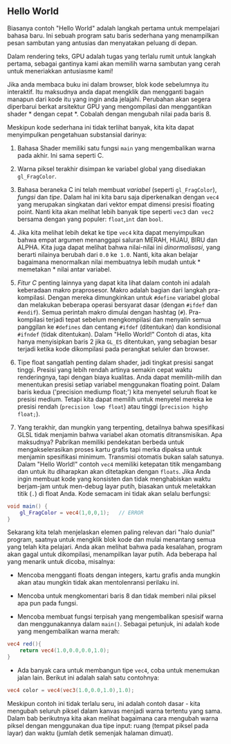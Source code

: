 ## Hello World

Biasanya contoh "Hello World" adalah langkah pertama untuk mempelajari bahasa baru. Ini sebuah program satu baris sederhana yang menampilkan pesan sambutan yang antusias dan menyatakan peluang di depan.

Dalam rendering teks, GPU adalah tugas yang terlalu rumit untuk langkah pertama, sebagai gantinya kami akan memilih warna sambutan yang cerah untuk meneriakkan antusiasme kami!

<div class="codeAndCanvas" data="hello_world.frag"></div>

Jika anda membaca buku ini dalam browser, blok kode sebelumnya itu interaktif. Itu maksudnya anda dapat mengklik dan mengganti bagain manapun dari kode itu yang ingin anda jelajahi. Perubahan akan segera diperbarui berkat arsitektur GPU yang mengompilasi dan menggantikan shader * dengan cepat *. Cobalah dengan mengubah nilai pada baris 8.

Meskipun kode sederhana ini tidak terlihat banyak, kita kita dapat menyimpulkan pengetahuan substansial darinya:

1. Bahasa Shader memiliki satu fungsi `main` yang mengembalikan warna pada akhir. Ini sama seperti C. 

2. Warna piksel terakhir disimpan ke variabel global yang disediakan `gl_FragColor`.

3. Bahasa beraneka C ini telah membuat *variabel* (seperti `gl_FragColor`), *fungsi* dan *tipe*. Dalam hal ini kita baru saja diperkenalkan dengan `vec4` yang merupakan singkatan dari vektor empat dimensi presisi floating point. Nanti kita akan melihat lebih banyak tipe seperti `vec3` dan` vec2` bersama dengan yang populer: `float`,`int` dan `bool`.

4. Jika kita melihat lebih dekat ke tipe `vec4` kita dapat menyimpulkan bahwa empat argumen menanggapi saluran MERAH, HIJAU, BIRU dan ALPHA. Kita juga dapat melihat bahwa nilai-nilai ini *dinormalisasi*, yang berarti nilainya berubah dari `0.0` ke` 1.0`. Nanti, kita akan belajar bagaimana menormalkan nilai membuatnya lebih mudah untuk * memetakan * nilai antar variabel.

5. *Fitur C* penting lainnya yang dapat kita lihat dalam contoh ini adalah keberadaan makro praprosesor. Makro adalah bagian dari langkah pra-kompilasi. Dengan mereka dimungkinkan untuk `#define` variabel global dan melakukan beberapa operasi bersyarat dasar (dengan `#ifdef` dan `#endif`). Semua perintah makro dimulai dengan hashtag (`#`). Pra-kompilasi terjadi tepat sebelum mengkompilasi dan menyalin semua panggilan ke `#defines` dan centang `#ifdef` (ditentukan) dan kondisional `#ifndef` (tidak ditentukan). Dalam "Hello World!" Contoh di atas, kita hanya menyisipkan baris 2 jika `GL_ES` ditentukan, yang sebagian besar terjadi ketika kode dikompilasi pada perangkat seluler dan browser.

6. Tipe float sangatlah penting dalam shader, jadi tingkat presisi sangat tinggi. Presisi yang lebih rendah artinya semakin cepat waktu renderingnya, tapi dengan biaya kualitas. Anda dapat memilih-milih dan menentukan presisi setiap variabel menggunakan floating point. Dalam baris kedua ('precision mediump float;') kita menyetel seluruh float ke presisi medium. Tetapi kita dapat memilih untuk menyetel mereka ke presisi rendah (`precision lowp float`) atau tinggi (`precision highp float;`).

7. Yang terakhir, dan mungkin yang terpenting, detailnya bahwa spesifikasi GLSL tidak menjamin bahwa variabel akan otomatis ditransmisikan. Apa maksudnya? Pabrikan memiliki pendekatan berbeda untuk mengakselerasikan proses kartu grafis tapi merka dipaksa untuk menjamin spesifikasi minimum. Transmisi otomatis bukan salah satunya. Dalam "Hello World!" contoh `vec4` memiliki ketepatan titik mengambang dan untuk itu diharapkan akan ditetapkan dengan `floats`. Jika Anda ingin membuat kode yang konsisten dan tidak menghabiskan waktu berjam-jam untuk men-debug layar putih, biasakan untuk meletakkan titik (`.`) di float Anda. Kode semacam ini tidak akan selalu berfungsi: 

```glsl
void main() {
    gl_FragColor = vec4(1,0,0,1);	// ERROR
}
```

Sekarang kita telah menjelaskan elemen paling relevan dari "halo dunia!" program, saatnya untuk mengklik blok kode dan mulai menantang semua yang telah kita pelajari. Anda akan melihat bahwa pada kesalahan, program akan gagal untuk dikompilasi, menampilkan layar putih. Ada beberapa hal yang menarik untuk dicoba, misalnya:

* Mencoba mengganti floats dengan integers, kartu grafis anda mungkin akan atau mungkin tidak akan mentolenransi perilaku ini.

* Mencoba untuk mengkomentari baris 8 dan tidak memberi nilai piksel apa pun pada fungsi. 

* Mencoba membuat fungsi terpisah yang mengembalikan spesisif warna dan menggunakannya dalam `main()`. Sebagai petunjuk, ini adalah kode yang mengembalikan warna merah:

```glsl
vec4 red(){
    return vec4(1.0,0.0,0.0,1.0);
}
```

* Ada banyak cara untuk membangun tipe `vec4`, coba untuk menemukan jalan lain. Berikut ini adalah salah satu contohnya:

```glsl
vec4 color = vec4(vec3(1.0,0.0,1.0),1.0);
```

Meskipun contoh ini tidak terlalu seru, ini adalah contoh dasar - kita mengubah seluruh piksel dalam kanvas menjadi warna tertentu yang sama. Dalam bab berikutnya kita akan melihat bagaimana cara mengubah warna piksel dengan menggunakan dua tipe input: ruang (tempat piksel pada layar) dan waktu (jumlah detik semenjak halaman dimuat).
